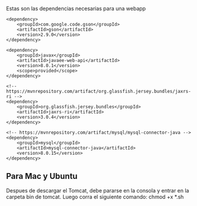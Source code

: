 Estas son las dependencias necesarias para una webapp
	
	<dependency>
	    <groupId>com.google.code.gson</groupId>
	    <artifactId>gson</artifactId>
	    <version>2.9.0</version>
	</dependency>

	<dependency>
	    <groupId>javax</groupId>
	    <artifactId>javaee-web-api</artifactId>
	    <version>8.0.1</version>
	    <scope>provided</scope>
	</dependency>
   
	<!-- https://mvnrepository.com/artifact/org.glassfish.jersey.bundles/jaxrs-ri -->
	<dependency>
	    <groupId>org.glassfish.jersey.bundles</groupId>
	    <artifactId>jaxrs-ri</artifactId>
	    <version>3.0.4</version>
	</dependency>
	
	<!-- https://mvnrepository.com/artifact/mysql/mysql-connector-java -->
	<dependency>
	    <groupId>mysql</groupId>
	    <artifactId>mysql-connector-java</artifactId>
	    <version>8.0.15</version>
	</dependency>

## Para Mac y Ubuntu	
Despues de descargar el Tomcat, debe pararse en la consola y entrar en la carpeta bin de tomcat. Luego corra el siguiente comando:
chmod +x *.sh
